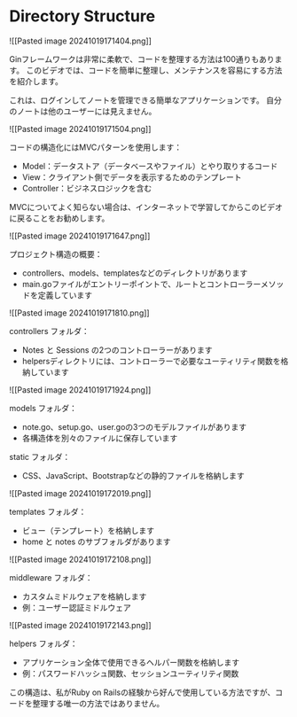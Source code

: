 # Directory Structure

![[Pasted image 20241019171404.png]]

Ginフレームワークは非常に柔軟で、コードを整理する方法は100通りもあります。
このビデオでは、コードを簡単に整理し、メンテナンスを容易にする方法を紹介します。

これは、ログインしてノートを管理できる簡単なアプリケーションです。
自分のノートは他のユーザーには見えません。

![[Pasted image 20241019171504.png]]

コードの構造化にはMVCパターンを使用します：

- Model：データストア（データベースやファイル）とやり取りするコード
- View：クライアント側でデータを表示するためのテンプレート
- Controller：ビジネスロジックを含む

MVCについてよく知らない場合は、インターネットで学習してからこのビデオに戻ることをお勧めします。

![[Pasted image 20241019171647.png]]

プロジェクト構造の概要：

- controllers、models、templatesなどのディレクトリがあります
- main.goファイルがエントリーポイントで、ルートとコントローラーメソッドを定義しています

![[Pasted image 20241019171810.png]]

controllers フォルダ：

- Notes と Sessions の2つのコントローラーがあります
- helpersディレクトリには、コントローラーで必要なユーティリティ関数を格納しています

![[Pasted image 20241019171924.png]]

models フォルダ：

- note.go、setup.go、user.goの3つのモデルファイルがあります
- 各構造体を別々のファイルに保存しています

static フォルダ：

- CSS、JavaScript、Bootstrapなどの静的ファイルを格納します

![[Pasted image 20241019172019.png]]

templates フォルダ：

- ビュー（テンプレート）を格納します
- home と notes のサブフォルダがあります

![[Pasted image 20241019172108.png]]

middleware フォルダ：

- カスタムミドルウェアを格納します
- 例：ユーザー認証ミドルウェア

![[Pasted image 20241019172143.png]]

helpers フォルダ：

- アプリケーション全体で使用できるヘルパー関数を格納します
- 例：パスワードハッシュ関数、セッションユーティリティ関数

この構造は、私がRuby on Railsの経験から好んで使用している方法ですが、コードを整理する唯一の方法ではありません。

